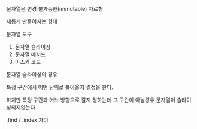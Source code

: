 문자열은 변경 불가능한(immutable) 자료형

새롭게 만들어지는 형태

문자열 도구

1. 문자열 슬라이싱
2. 문자열 메서드
3. 아스키 코드



문자열 슬라이싱의 경우

특정 구간에서 어떤 단위로 뽑아올지 결정을 한다.

하지만 특정 구간과 어느 방향으로 갈지 정하는데 그 구간이 아닐경우 문자열이 슬라이싱되지않는다

.find / .index 차이

